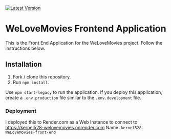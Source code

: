 [![Latest Version](https://img.shields.io/github/v/tag/kernel528/starter-movie-front-end)](https://github.com/kernel528/starter-movie-front-end/releases/tag/1.0.2)

# WeLoveMovies Frontend Application

This is the Front End Application for the WeLoveMovies project. Follow the instructions below.

## Installation

1. Fork / clone this repository.
2. Run `npm install`.

Use `npm start-legacy` to run the application. If you deploy this application, create a `.env.production` file similar to the `.env.development` file.

### Deployment
I deployed this to Render.com as a Web Instance to connect to https://kernel528-welovemovies.onrender.com
Name:  `kernel528-WeLoveMovies-front-end`